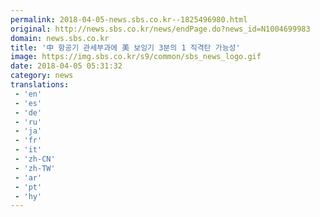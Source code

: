 ```yaml
---
permalink: 2018-04-05-news.sbs.co.kr--1825496980.html
original: http://news.sbs.co.kr/news/endPage.do?news_id=N1004699983
domain: news.sbs.co.kr
title: '中 항공기 관세부과에 美 보잉기 3분의 1 직격탄 가능성'
image: https://img.sbs.co.kr/s9/common/sbs_news_logo.gif
date: 2018-04-05 05:31:32
category: news
translations: 
 - 'en'
 - 'es'
 - 'de'
 - 'ru'
 - 'ja'
 - 'fr'
 - 'it'
 - 'zh-CN'
 - 'zh-TW'
 - 'ar'
 - 'pt'
 - 'hy'
---
```


